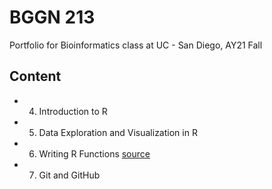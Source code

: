 # BGGN 213
Portfolio for Bioinformatics class at UC - San Diego, AY21 Fall
  
## Content  
  
- 04. Introduction to R
- 05. Data Exploration and Visualization in R
- 06. Writing R Functions [source](https://github.com/jpsco5890/bggn_213/blob/2ac4c45ee1c868f4f2b833e80b780de50fb879c8/Week_3/lab_06/lab_06/class_06-HW-Reddan.md)
- 07. Git and GitHub
